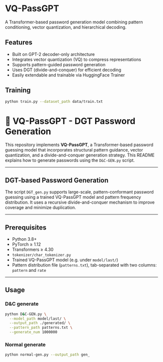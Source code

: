 # VQ-PassGPT

A Transformer-based password generation model combining pattern conditioning, vector quantization, and hierarchical decoding.

## Features

- Built on GPT-2 decoder-only architecture
- Integrates vector quantization (VQ) to compress representations
- Supports pattern-guided password generation
- Uses DGT (divide-and-conquer) for efficient decoding
- Easily extendable and trainable via HuggingFace Trainer

## Training
```bash
python train.py --dataset_path data/train.txt
```
  
# 🔐 VQ-PassGPT - DGT Password Generation

This repository implements **VQ-PassGPT**, a Transformer-based password guessing model that incorporates structural pattern guidance, vector quantization, and a divide-and-conquer generation strategy. This README explains how to generate passwords using the `D&C-GEN.py` script.

---

## DGT-based Password Generation

The script `DGT_gen.py` supports large-scale, pattern-conformant password guessing using a trained VQ-PassGPT model and pattern frequency distribution. It uses a recursive divide-and-conquer mechanism to improve coverage and minimize duplication.

---

## Prerequisites

- Python 3.8+
- PyTorch ≥ 1.12
- Transformers ≥ 4.30
- `tokenizer/char_tokenizer.py`
- Trained VQ-PassGPT model (e.g. under `model/last/`)
- Pattern distribution file (`patterns.txt`), tab-separated with two columns: `pattern` and `rate`

---

## Usage

### D&C generate

```bash
python D&C-GEN.py \
  --model_path model/last/ \
  --output_path ./generated/ \
  --pattern_path patterns.txt \
  --generate_num 1000000
```
### Normal generate

```bash
python normal-gen.py --output_path gen_
```

